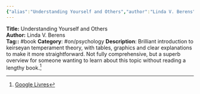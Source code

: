 ```yaml
---
{"alias":"Understanding Yourself and Others","author":"Linda V. Berens","category":"Myers-Briggs Type Indicator","publisher":"Telos Publications","date":"2006","pages":52,"isbn":"097437511X 9780974375113","cover_url":"https://books.google.com/books/content?id=7AbYVKn0_MYC&printsec=frontcover&img=1&zoom=1&edge=curl&source=gbs_api","status":"unread","created":"2023-03-08T17:14:21.272+01:00","dg-publish":true,"permalink":"/sources/contents/linda-v-berens-understanding-yourself-and-others/","dgPassFrontmatter":true,"noteIcon":"1","updated":"2023-05-28T14:38:42.666+02:00"}
---
```


**Title:** Understanding Yourself and Others  
**Author:** Linda V. Berens  
**Tag::** #book 
**Category**: #on/psychology 
**Description**: Brilliant introduction to keirseyan temperament theory, with tables, graphics and clear explanations to make it more straightforward. Not fully comprehensive, but a superb overview for someone wanting to learn about this topic without reading a lengthy book.[^1]

[^1]: [Google Livres](https://books.google.fr/)